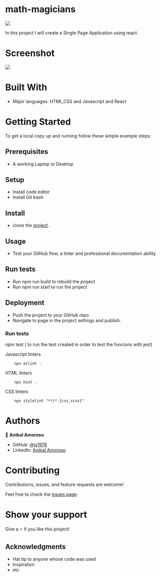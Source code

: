 # math-magicians
![](https://img.shields.io/badge/Microverse-blueviolet)


In this project I will create a Single Page Application using react.




# Screenshot
![](../src/img/screenshot.png") 





# Built With

- Major languages: HTML,CSS and Javascript and React



# Getting Started

To get a local copy up and running follow these simple example steps:

## Prerequisites 
- A working Laptop or Desktop
## Setup
- Install code editor
- Install Git bash

## Install
- clone the [project](https://github.com/sj1978/math-magicians.git).
## Usage
- Test your GitHub flow, a linter and professional documentation ability
## Run tests
- Run npm run build to rebuild the project
- Run npm run start to run the project
## Deployment
- Push the project to your GitHub repo
- Navigate to page in the project settings and publish.


### Run tests
npm  test  ( to run the test created in order to test the funcions with jest) 

Javascript linters

```
    npx eslint .
```

HTML linters

```
    npx hint .

```

CSS linters

```
    npx stylelint "**/*.{css,scss}"
```


# Authors



👤 **Anibal Amoroso**
- GitHub: [@js1978](https://github.com/sj1978)
- LinkedIn: [Anibal Amoroso](https://www.linkedin.com/in/anibal-amoroso-a5330921b/)


# Contributing

Contributions, issues, and feature requests are welcome!

Feel free to check the [issues page](https://github.com/mutinhiri/Group-Capstone-/issues).

# Show your support

Give a :star: if you like this project!


## Acknowledgments

- Hat tip to anyone whose code was used
- Inspiration
- etc